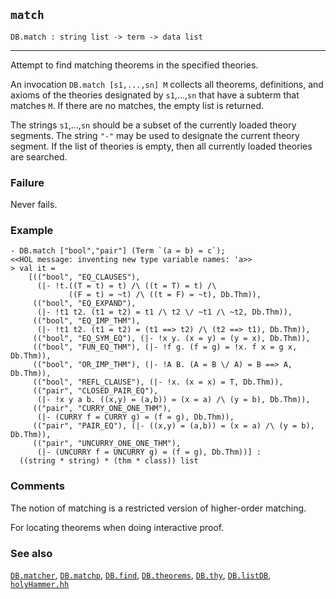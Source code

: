 ## `match`

``` hol4
DB.match : string list -> term -> data list
```

------------------------------------------------------------------------

Attempt to find matching theorems in the specified theories.

An invocation `DB.match [s1,...,sn] M` collects all theorems,
definitions, and axioms of the theories designated by `s1`,...,`sn` that
have a subterm that matches `M`. If there are no matches, the empty list
is returned.

The strings `s1`,...,`sn` should be a subset of the currently loaded
theory segments. The string `"-"` may be used to designate the current
theory segment. If the list of theories is empty, then all currently
loaded theories are searched.

### Failure

Never fails.

### Example

``` hol4
- DB.match ["bool","pair"] (Term `(a = b) = c`);
<<HOL message: inventing new type variable names: 'a>>
> val it =
    [(("bool", "EQ_CLAUSES"),
      (|- !t.((T = t) = t) /\ ((t = T) = t) /\
             ((F = t) = ~t) /\ ((t = F) = ~t), Db.Thm)),
     (("bool", "EQ_EXPAND"),
      (|- !t1 t2. (t1 = t2) = t1 /\ t2 \/ ~t1 /\ ~t2, Db.Thm)),
     (("bool", "EQ_IMP_THM"),
      (|- !t1 t2. (t1 = t2) = (t1 ==> t2) /\ (t2 ==> t1), Db.Thm)),
     (("bool", "EQ_SYM_EQ"), (|- !x y. (x = y) = (y = x), Db.Thm)),
     (("bool", "FUN_EQ_THM"), (|- !f g. (f = g) = !x. f x = g x, Db.Thm)),
     (("bool", "OR_IMP_THM"), (|- !A B. (A = B \/ A) = B ==> A, Db.Thm)),
     (("bool", "REFL_CLAUSE"), (|- !x. (x = x) = T, Db.Thm)),
     (("pair", "CLOSED_PAIR_EQ"),
      (|- !x y a b. ((x,y) = (a,b)) = (x = a) /\ (y = b), Db.Thm)),
     (("pair", "CURRY_ONE_ONE_THM"),
      (|- (CURRY f = CURRY g) = (f = g), Db.Thm)),
     (("pair", "PAIR_EQ"), (|- ((x,y) = (a,b)) = (x = a) /\ (y = b), Db.Thm)),
     (("pair", "UNCURRY_ONE_ONE_THM"),
      (|- (UNCURRY f = UNCURRY g) = (f = g), Db.Thm))] :
  ((string * string) * (thm * class)) list
```

### Comments

The notion of matching is a restricted version of higher-order matching.

For locating theorems when doing interactive proof.

### See also

[`DB.matcher`](#DB.matcher), [`DB.matchp`](#DB.matchp),
[`DB.find`](#DB.find), [`DB.theorems`](#DB.theorems),
[`DB.thy`](#DB.thy), [`DB.listDB`](#DB.listDB),
[`holyHammer.hh`](#holyHammer.hh)

